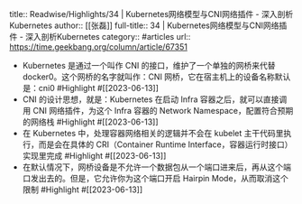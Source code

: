 title:: Readwise/Highlights/34 | Kubernetes网络模型与CNI网络插件 - 深入剖析Kubernetes
author:: [[张磊]]
full-title:: 34 | Kubernetes网络模型与CNI网络插件 - 深入剖析Kubernetes
category:: #articles
url:: https://time.geekbang.org/column/article/67351

- Kubernetes 是通过一个叫作 CNI 的接口，维护了一个单独的网桥来代替 docker0。这个网桥的名字就叫作：CNI 网桥，它在宿主机上的设备名称默认是：cni0 #Highlight #[[2023-06-13]]
- CNI 的设计思想，就是：Kubernetes 在启动 Infra 容器之后，就可以直接调用 CNI 网络插件，为这个 Infra 容器的 Network Namespace，配置符合预期的网络栈 #Highlight #[[2023-06-13]]
- 在 Kubernetes 中，处理容器网络相关的逻辑并不会在 kubelet 主干代码里执行，而是会在具体的 CRI（Container Runtime Interface，容器运行时接口）实现里完成 #Highlight #[[2023-06-13]]
- 在默认情况下，网桥设备是不允许一个数据包从一个端口进来后，再从这个端口发出去的。但是，它允许你为这个端口开启 Hairpin Mode，从而取消这个限制 #Highlight #[[2023-06-13]]
